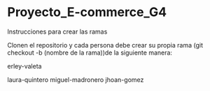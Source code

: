 # Proyecto_E-commerce_G4

Instrucciones para crear las ramas

Clonen el repositorio y cada persona debe crear su propia rama (git checkout -b (nombre de la rama))de la siguiente manera:

erley-valeta

laura-quintero
miguel-madronero
jhoan-gomez